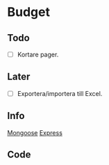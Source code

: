 # Budget

## Todo

- [ ] Kortare pager.

## Later

- [ ] Exportera/importera till Excel.

## Info

[Mongoose](https://mongoosejs.com/docs/schematypes.html)
[Express](https://www.terlici.com/2014/09/29/express-router.html)

## Code

```js


```
